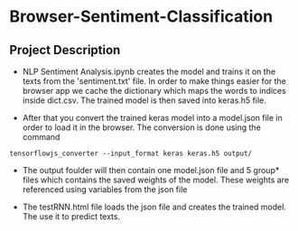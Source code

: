 # Browser-Sentiment-Classification

## Project Description 

* NLP Sentiment Analysis.ipynb creates the model and trains it on the texts from the 'sentiment.txt' file. In order to make things easier for the browser app we cache the dictionary which maps the words to indices inside dict.csv. The trained model is then saved into keras.h5 file.

* After that you convert the trained keras model into a model.json file in order to load it in the browser. The conversion is done using the command 

`tensorflowjs_converter --input_format keras keras.h5 output/`

* The output foulder will then contain one model.json file and 5 group* files which contains the saved weights of the model. These weights are referenced using variables from the json file 

* The testRNN.html file loads the json file and creates the trained model. The use it to predict texts. 
